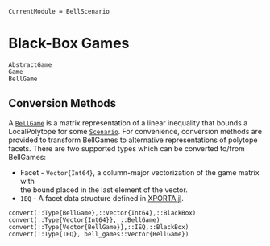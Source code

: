 ```@meta
CurrentModule = BellScenario
```
# Black-Box Games

```@docs
AbstractGame
Game
BellGame
```

## Conversion Methods

A [`BellGame`](@ref) is a matrix representation of a linear inequality that bounds
a LocalPolytope for some [`Scenario`](@ref). For convenience, conversion methods
are provided to transform BellGames to alternative representations of polytope
facets. There are two supported types which can be converted to/from BellGames:
* Facet - `Vector{Int64}`, a column-major vectorization of the game matrix with  
    the bound placed in the last element of the vector.
* `IEQ` - A facet data structure defined in [XPORTA.jl](https://juliapolyhedra.github.io/XPORTA.jl/dev/).

```@docs
convert(::Type{BellGame},::Vector{Int64},::BlackBox)
convert(::Type{Vector{Int64}}, ::BellGame)
convert(::Type{Vector{BellGame}},::IEQ,::BlackBox)
convert(::Type{IEQ}, bell_games::Vector{BellGame})
```
